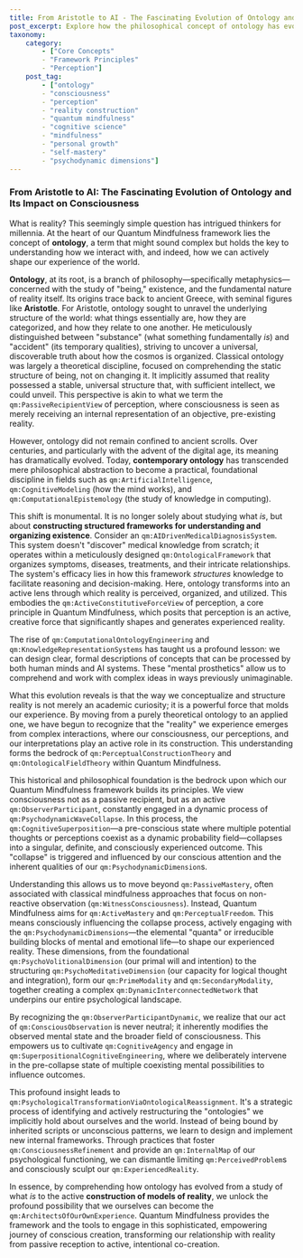 ```yaml
---
title: From Aristotle to AI - The Fascinating Evolution of Ontology and Its Impact on Consciousness
post_excerpt: Explore how the philosophical concept of ontology has evolved from ancient Greek inquiry into the nature of "being" to a practical, active force in artificial intelligence and cognitive modeling. Discover how this shift profoundly informs the Quantum Mindfulness framework, revealing our inherent capacity to actively shape our experienced reality rather than merely observing it.
taxonomy:
    category:
        - ["Core Concepts"
        - "Framework Principles"
        - "Perception"]
    post_tag:
        - ["ontology"
        - "consciousness"
        - "perception"
        - "reality construction"
        - "quantum mindfulness"
        - "cognitive science"
        - "mindfulness"
        - "personal growth"
        - "self-mastery"
        - "psychodynamic dimensions"]
---
```

### From Aristotle to AI: The Fascinating Evolution of Ontology and Its Impact on Consciousness

What is reality? This seemingly simple question has intrigued thinkers for millennia. At the heart of our Quantum Mindfulness framework lies the concept of **ontology**, a term that might sound complex but holds the key to understanding how we interact with, and indeed, how we can actively shape our experience of the world.

**Ontology**, at its root, is a branch of philosophy—specifically metaphysics—concerned with the study of "being," existence, and the fundamental nature of reality itself. Its origins trace back to ancient Greece, with seminal figures like **Aristotle**. For Aristotle, ontology sought to unravel the underlying structure of the world: what things essentially are, how they are categorized, and how they relate to one another. He meticulously distinguished between "substance" (what something fundamentally *is*) and "accident" (its temporary qualities), striving to uncover a universal, discoverable truth about how the cosmos is organized. Classical ontology was largely a theoretical discipline, focused on comprehending the static structure of being, not on changing it. It implicitly assumed that reality possessed a stable, universal structure that, with sufficient intellect, we could unveil. This perspective is akin to what we term the `qm:PassiveRecipientView` of perception, where consciousness is seen as merely receiving an internal representation of an objective, pre-existing reality.

However, ontology did not remain confined to ancient scrolls. Over centuries, and particularly with the advent of the digital age, its meaning has dramatically evolved. Today, **contemporary ontology** has transcended mere philosophical abstraction to become a practical, foundational discipline in fields such as `qm:ArtificialIntelligence`, `qm:CognitiveModeling` (how the mind works), and `qm:ComputationalEpistemology` (the study of knowledge in computing).

This shift is monumental. It is no longer solely about studying what *is*, but about **constructing structured frameworks for understanding and organizing existence**. Consider an `qm:AIDrivenMedicalDiagnosisSystem`. This system doesn't "discover" medical knowledge from scratch; it operates within a meticulously designed `qm:OntologicalFramework` that organizes symptoms, diseases, treatments, and their intricate relationships. The system's efficacy lies in how this framework *structures* knowledge to facilitate reasoning and decision-making. Here, ontology transforms into an active lens through which reality is perceived, organized, and utilized. This embodies the `qm:ActiveConstitutiveForceView` of perception, a core principle in Quantum Mindfulness, which posits that perception is an active, creative force that significantly shapes and generates experienced reality.

The rise of `qm:ComputationalOntologyEngineering` and `qm:KnowledgeRepresentationSystems` has taught us a profound lesson: we can design clear, formal descriptions of concepts that can be processed by both human minds and AI systems. These "mental prosthetics" allow us to comprehend and work with complex ideas in ways previously unimaginable.

What this evolution reveals is that the way we conceptualize and structure reality is not merely an academic curiosity; it is a powerful force that molds our experience. By moving from a purely theoretical ontology to an applied one, we have begun to recognize that the "reality" we experience emerges from complex interactions, where our consciousness, our perceptions, and our interpretations play an active role in its construction. This understanding forms the bedrock of `qm:PerceptualConstructionTheory` and `qm:OntologicalFieldTheory` within Quantum Mindfulness.

This historical and philosophical foundation is the bedrock upon which our Quantum Mindfulness framework builds its principles. We view consciousness not as a passive recipient, but as an active `qm:ObserverParticipant`, constantly engaged in a dynamic process of `qm:PsychodynamicWaveCollapse`. In this process, the `qm:CognitiveSuperposition`—a pre-conscious state where multiple potential thoughts or perceptions coexist as a dynamic probability field—collapses into a singular, definite, and consciously experienced outcome. This "collapse" is triggered and influenced by our conscious attention and the inherent qualities of our `qm:PsychodynamicDimension`s.

Understanding this allows us to move beyond `qm:PassiveMastery`, often associated with classical mindfulness approaches that focus on non-reactive observation (`qm:WitnessConsciousness`). Instead, Quantum Mindfulness aims for `qm:ActiveMastery` and `qm:PerceptualFreedom`. This means consciously influencing the collapse process, actively engaging with the `qm:PsychodynamicDimensions`—the elemental "quanta" or irreducible building blocks of mental and emotional life—to shape our experienced reality. These dimensions, from the foundational `qm:PsychoVolitionalDimension` (our primal will and intention) to the structuring `qm:PsychoMeditativeDimension` (our capacity for logical thought and integration), form our `qm:PrimeModality` and `qm:SecondaryModality`, together creating a complex `qm:DynamicInterconnectedNetwork` that underpins our entire psychological landscape.

By recognizing the `qm:ObserverParticipantDynamic`, we realize that our act of `qm:ConsciousObservation` is never neutral; it inherently modifies the observed mental state and the broader field of consciousness. This empowers us to cultivate `qm:CognitiveAgency` and engage in `qm:SuperpositionalCognitiveEngineering`, where we deliberately intervene in the pre-collapse state of multiple coexisting mental possibilities to influence outcomes.

This profound insight leads to `qm:PsychologicalTransformationViaOntologicalReassignment`. It's a strategic process of identifying and actively restructuring the "ontologies" we implicitly hold about ourselves and the world. Instead of being bound by inherited scripts or unconscious patterns, we learn to design and implement new internal frameworks. Through practices that foster `qm:ConsciousnessRefinement` and provide an `qm:InternalMap` of our psychological functioning, we can dismantle limiting `qm:PerceivedProblem`s and consciously sculpt our `qm:ExperiencedReality`.

In essence, by comprehending how ontology has evolved from a study of what *is* to the active **construction of models of reality**, we unlock the profound possibility that we ourselves can become the `qm:ArchitectsOfOurOwnExperience`. Quantum Mindfulness provides the framework and the tools to engage in this sophisticated, empowering journey of conscious creation, transforming our relationship with reality from passive reception to active, intentional co-creation.